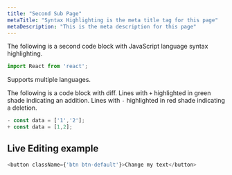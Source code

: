 ```yaml
---
title: "Second Sub Page"
metaTitle: "Syntax Highlighting is the meta title tag for this page"
metaDescription: "This is the meta description for this page"
---
```


The following is a second code block with JavaScript language syntax highlighting.

```javascript
import React from 'react';
```

Supports multiple languages.

The following is a code block with diff. Lines with `+` highlighted in green shade indicating an addition. Lines with `-` highlighted in red shade indicating a deletion.

```javascript
- const data = ['1','2'];
+ const data = [1,2];
```

## Live Editing example

```javascript react-live=true
<button className={'btn btn-default'}>Change my text</button>
```
